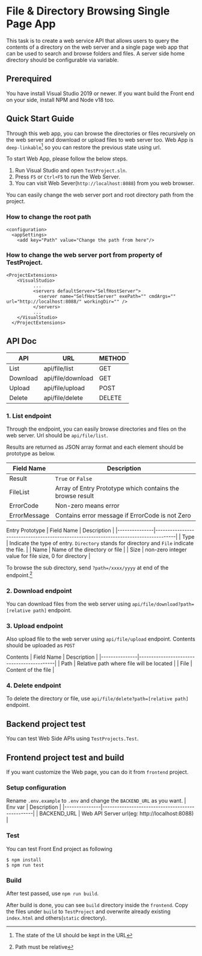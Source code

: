 # File & Directory Browsing Single Page App
This task is to create a web service API that allows users to query the contents of a directory on the web server and a single page web app that can be used to search and browse folders and files.
A server side home directory should be configurable via variable.

## Prerequired
You have install Visual Studio 2019 or newer.
If you want build the Front end on your side, install NPM and Node v18 too.

## Quick Start Guide
Through this web app, you can browse the directories or files recursively on the web server and download or upload files to web server too. Web App is `deep-linkable`[^1] so you can restore the previous state using url.

To start Web App, please follow the below steps.
1. Run Visual Studio and open `TestProject.sln`.
2. Press `F5` or `Ctrl+F5` to run the Web Server.
3. You can visit Web Sever(`http://localhost:8088`) from you web browser.

You can easily change the web server port and root directory path from the project.

### How to change the root path
```
<configuration>
  <appSettings>
    <add key="Path" value="Change the path from here"/>
```

### How to change the web server port from property of TestProject.
```
<ProjectExtensions>
    <VisualStudio>
          ...
          <servers defaultServer="SelfHostServer">
            <server name="SelfHostServer" exePath="" cmdArgs="" url="http://localhost:8088/" workingDir="" />
          </servers>
          ...
    </VisualStudio>
  </ProjectExtensions>
```

## API Doc

| API       | URL                 | METHOD   |
|-----------|---------------------|----------|
| List      | api/file/list       | GET      |
| Download  | api/file/download   | GET      |
| Upload    | api/file/upload     | POST     |
| Delete    | api/file/delete     | DELETE   |


### 1. List endpoint
Through the endpoint, you can easily browse directories and files on the web server. Url should be `api/file/list`.

Results are returned as JSON array format and each element should be prototype as below.

| Field Name    | Description                                                                          |
|---------------|--------------------------------------------------------------------------------------|
| Result        | `True` or `False`                                                                    |
| FileList      | Array of Entry Prototype which contains the browse result                            |
| ErrorCode     | Non-zero means error                                                                 |
| ErrorMessage  | Contains error message if ErrorCode is not Zero                                      |

Entry Prototype
| Field Name    | Description                                                                          |
|---------------|--------------------------------------------------------------------------------------|
| Type   | Indicate the type of entry. `Directory` stands for directory and `File` indicate the file.  |
| Name   | Name of the directory or file                                                               |
| Size   | non-zero integer value for file size, 0 for directory                                       |

To browse the sub directory, send `?path=/xxxx/yyyy` at end of the endpoint.[^2]

### 2. Download endpoint
You can download files from the web server using `api/file/download?path=[relative path]` endpoint.

### 3. Upload endpoint
Also upload file to the web server using `api/file/upload` endpoint.
Contents should be uploaded as `POST`

Contents
| Field Name    | Description                               |
|---------------|-------------------------------------------|
| Path          | Relative path where file will be located  |
| File          | Content of the file                      |

### 4. Delete endpoint
To delete the directory or file, use `api/file/delete?path=[relative path]` endpoint.

## Backend project test
You can test Web Side APIs using `TestProjects.Test`.

## Frontend project test and build
If you want customize the Web page, you can do it from `frontend` project.

### Setup configuration
Rename `.env.example` to `.env` and change the `BACKEND_URL` as you want.
| Env var       | Description                                     |
|---------------|-------------------------------------------------|
| BACKEND_URL   | Web API Server url(eg: http://localhost:8088)   |

### Test 
You can test Front End project as following
```
$ npm install
$ npm run test
```

### Build
After test passed, use `npm run build`.

After build is done, you can see `build` directory inside the `frontend`.
Copy the files under `build` to `TestProject` and overwrite already existing `index.html` and others(`static` directory).

[^1]: The state of the UI should be kept in the URL
[^2]: Path must be relative
